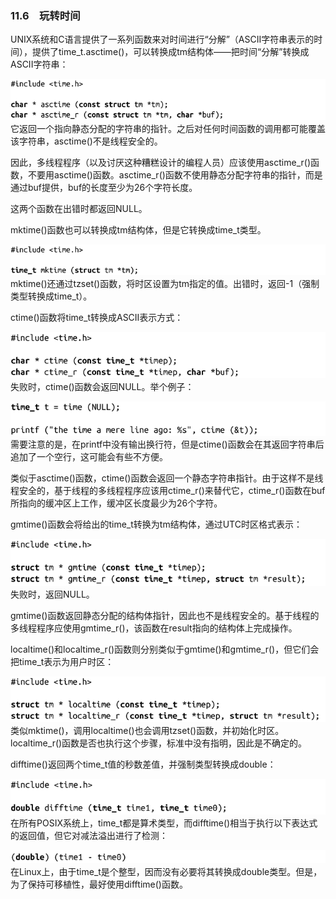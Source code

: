 ### 11.6　玩转时间

UNIX系统和C语言提供了一系列函数来对时间进行“分解”（ASCII字符串表示的时间），提供了time_t.asctime()，可以转换成tm结构体——把时间“分解”转换成ASCII字符串：



![530.png](../images/530.png)
它返回一个指向静态分配的字符串的指针。之后对任何时间函数的调用都可能覆盖该字符串，asctime()不是线程安全的。

因此，多线程程序（以及讨厌这种糟糕设计的编程人员）应该使用asctime_r()函数，不要用asctime()函数。asctime_r()函数不使用静态分配字符串的指针，而是通过buf提供，buf的长度至少为26个字符长度。

这两个函数在出错时都返回NULL。

mktime()函数也可以转换成tm结构体，但是它转换成time_t类型。



![531.png](../images/531.png)
mktime()还通过tzset()函数，将时区设置为tm指定的值。出错时，返回-1（强制类型转换成time_t）。

ctime()函数将time_t转换成ASCII表示方式：



![532.png](../images/532.png)
失败时，ctime()函数会返回NULL。举个例子：



![533.png](../images/533.png)
需要注意的是，在printf中没有输出换行符，但是ctime()函数会在其返回字符串后追加了一个空行，这可能会有些不方便。

类似于asctime()函数，ctime()函数会返回一个静态字符串指针。由于这样不是线程安全的，基于线程的多线程程序应该用ctime_r()来替代它，ctime_r()函数在buf所指向的缓冲区上工作，缓冲区长度最少为26个字符。

gmtime()函数会将给出的time_t转换为tm结构体，通过UTC时区格式表示：



![534.png](../images/534.png)
失败时，返回NULL。

gmtime()函数返回静态分配的结构体指针，因此也不是线程安全的。基于线程的多线程程序应使用gmtime_r()，该函数在result指向的结构体上完成操作。

localtime()和localtime_r()函数则分别类似于gmtime()和gmtime_r()，但它们会把time_t表示为用户时区：



![535.png](../images/535.png)
类似mktime()，调用localtime()也会调用tzset()函数，并初始化时区。localtime_r()函数是否也执行这个步骤，标准中没有指明，因此是不确定的。

difftime()返回两个time_t值的秒数差值，并强制类型转换成double：



![536.png](../images/536.png)
在所有POSIX系统上，time_t都是算术类型，而difftime()相当于执行以下表达式的返回值，但它对减法溢出进行了检测：



![537.png](../images/537.png)
在Linux上，由于time_t是个整型，因而没有必要将其转换成double类型。但是，为了保持可移植性，最好使用difftime()函数。

